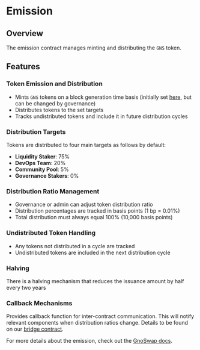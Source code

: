 # Emission

## Overview

The emission contract manages minting and distributing the `GNS` token.

## Features

### Token Emission and Distribution

- Mints `GNS` tokens on a block generation time basis (initially set [here](https://github.com/gnoswap-labs/gnoswap/blob/main/contract/p/gnoswap/consts/consts.gno#L126), but can be changed by governance)
- Distributes tokens to the set targets
- Tracks undistributed tokens and include it in future distribution cycles

### Distribution Targets

Tokens are distributed to four main targets as follows by default:

- **Liquidity Staker**: 75%
- **DevOps Team**: 20%
- **Community Pool**: 5%
- **Governance Stakers**: 0%

### Distribution Ratio Management

- Governance or admin can adjust token distribution ratio
- Distribution percentages are tracked in basis points (1 bp = 0.01%)
- Total distribution must always equal 100% (10,000 basis points)

### Undistributed Token Handling

- Any tokens not distributed in a cycle are tracked
- Undistributed tokens are included in the next distribution cycle

### Halving

There is a halving mechanism that reduces the issuance amount by half every two years

### Callback Mechanisms

Provides callback function for inter-contract communication. This will notify relevant components when distribution ratios change. Details to be found on our [bridge contract](https://github.com/gnoswap-labs/gnoswap/tree/main/contract/r/gnoswap/bridge#bridge).

For more details about the emission, check out the [GnoSwap docs](https://docs.gnoswap.io/gnoswap-token/emission).

